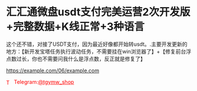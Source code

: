 # 汇汇通微盘usdt支付完美运营2次开发版+完整数据+K线正常+3种语言

这个还不错，对接了USDT支付，因为最近好像都开始转usdt。.主要开发更新的地方：【新开发宝塔任务执行波动任务，不需要挂在win浏览器了】+【修复前台浮点数过长，你也不需要问我什么是浮点数，反正就是修复了】

https://example.com/06/example.com


<p style="color: red;"><img src="https://cdn-icons-png.flaticon.com/512/2111/2111646.png" alt="Telegram Icon" style="width: 16px; vertical-align: middle; margin-right: 5px;">Telegram:<a href="https://t.me/tgymw_shop" style="color: red;">@tgymw_shop</a></p>
